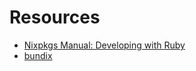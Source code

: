 # Resources

- [Nixpkgs Manual: Developing with Ruby](https://nixos.org/manual/nixpkgs/stable/#developing-with-ruby)
- [bundix](https://github.com/nix-community/bundix)

